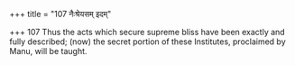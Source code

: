+++
title = "107 नैःश्रेयसम् इदम्"

+++
107	Thus the acts which secure supreme bliss have been exactly and fully described; (now) the secret portion of these Institutes, proclaimed by Manu, will be taught.